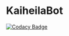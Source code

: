 # KaiheilaBot

[![Codacy Badge](https://api.codacy.com/project/badge/Grade/ab24d48efc8345a98e91a0d843905173)](https://app.codacy.com/gh/hank9999/KaiheilaBot?utm_source=github.com&utm_medium=referral&utm_content=hank9999/KaiheilaBot&utm_campaign=Badge_Grade_Settings)
